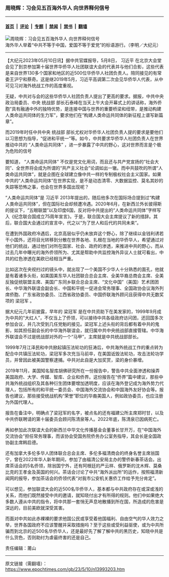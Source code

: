 ### 周晓辉：习会见五百海外华人 向世界释何信号

---

#### [首页](../../../..?n13993203) &nbsp;|&nbsp; [评论](../../../../../epoch-comment?n13993203) &nbsp;|&nbsp; [专题](../../../../../epoch-special?n13993203) &nbsp;|&nbsp; [禁闻](../../../../../epoch-news?n13993203) &nbsp;|&nbsp; [禁书](../../../../../books?n13993203) &nbsp;|&nbsp; [翻墙](https://github.com/gfw-breaker/nogfw/blob/master/README.md?n13993203)


<div><img alt="周晓辉：习会见五百海外华人 向世界释何信号" class="attachment-djy_600_400 size-djy_600_400 wp-post-image" src="https://i.epochtimes.com/assets/uploads/2023/05/id13993221-1602131902112603-600x400.jpeg"/>
<div class="caption">
 海外华人举着“中共不等于中国，爱国不等于爱党”的标语游行。（李明／大纪元）
</div></div><hr/><div class="post_content" id="artbody" itemprop="articleBody">
 <!-- article content begin -->
 <p>
  【大纪元2023年05月10日讯】据中共官媒报导，5月8日，
  <ok href="https://www.epochtimes.com/gb/tag/%E4%B9%A0%E8%BF%91%E5%B9%B3.html">
   习近平
  </ok>
  在北京大会堂会见了到京参加第十届世界华侨华人社团联谊大会的代表并与他们合影，这些代表是来自世界130多个国家和地区的近500位华侨华人社团负责人。陪同接见的有常委王沪宁和蔡奇。这是继2019年5月，习近平高调第二次会见华侨华人代表，从中可见习对海外统战工作的高度重视。
 </p>
 <p>
  无疑，中共对与会的这些华侨华人社团负责人提出了更高的要求。据报，中共中央政治局委员、中央
  <ok href="https://www.epochtimes.com/gb/tag/%E7%BB%9F%E6%88%98%E9%83%A8.html">
   统战部
  </ok>
  部长石泰峰在当天上午大会开幕式上的讲话称，海外侨胞“具有融通中外的独特优势，是连接中国与世界的重要桥梁和纽带，是推动构建人类命运共同体的生力军”，要求他们在“构建人类命运共同体的新征程上谱写新篇章”。
 </p>
 <p>
  而2019年时任中共中央
  <ok href="https://www.epochtimes.com/gb/tag/%E7%BB%9F%E6%88%98%E9%83%A8.html">
   统战部
  </ok>
  部长尤权对华侨华人社团负责人提的要求是要他们以习思想为指导，“促进和平统一”等。如今，中共要求华侨华人社团负责人在世界推动中共的
  <ok href="https://www.epochtimes.com/gb/tag/%E2%80%9C%E4%BA%BA%E7%B1%BB%E5%91%BD%E8%BF%90%E5%85%B1%E5%90%8C%E4%BD%93%E2%80%9D.html">
   “人类命运共同体”
  </ok>
  ，进一步暴露了中共的野心，这对世界而言是个极为危险的信号
 </p>
 <p>
  要知道，
  <ok href="https://www.epochtimes.com/gb/tag/%E2%80%9C%E4%BA%BA%E7%B1%BB%E5%91%BD%E8%BF%90%E5%85%B1%E5%90%8C%E4%BD%93%E2%80%9D.html">
   “人类命运共同体”
  </ok>
  不仅是党文化用词，而且还与共产党宣扬的“社会大同”、全世界将会成为所谓的“共产主义社会”论调如出一辙。而中共鼓吹的所谓“人类命运共同体”，就是企图在全球建立像中共一样的专制极权社会主义国家。如果中共的“人类命运共同体”在世界实现，是不是动态清零、大数据监控、莫名其妙的失踪等恐怖之事，也会在世界多国出现呢？
 </p>
 <p>
  “人类命运共同体”是
  <ok href="https://www.epochtimes.com/gb/tag/%E4%B9%A0%E8%BF%91%E5%B9%B3.html">
   习近平
  </ok>
  2013年提出的，随后他多次在国际场合提到过“构建人类命运共同体”，但在国际社会却频遭冷遇。2020年6月，在新西兰外长彼得斯的提议下，“五眼联盟”以及印度6国，反对将中共提出的“人类命运共同体”字样写入《纪念联合国成立75周年宣言》。于是，联合国大会主席提议了新的措辞。其后，联合国大会通过的宣言中，代之以“为了世人和后代的共同未来”。
 </p>
 <p>
  在遭到外国政府冷遇后，北京高层似乎仍未放弃这个野心，除了继续以金钱利诱若干小国外，还将目光转移到分散在世界各地、扎根在当地的华侨华人，希望通过对他们的统战，通过他们对所在国家、社会、政府的渗透，来推进中共的野心，而从过去几年中曝光的海外侨领所为、尤其是帮助中共监控海外异议人士就可看出，中共的红色渗透在美欧已经相当严重。
 </p>
 <p>
  比如这次在央视扫过的镜头中，就出现了一个美国不少华人十分熟悉的面孔，他就是有着诸多头衔，如美国美东华人社团联合总会主席、全美华裔总商会主席、全美反独促统联盟主席、美国广东同乡联合总会主席、“文化中国”（美国）艺术团团长、中华海外联谊会副会长、中国和平统一促进会常务理事、全国政协会议海外列席侨胞、广东省政协委员、江西省政协委员、中国侨联海外顾问且获得中共无数奖项的
  <ok href="https://www.epochtimes.com/gb/tag/%E6%A2%81%E5%86%A0%E5%86%9B.html">
   梁冠军
  </ok>
  。
 </p>
 <p>
  据大纪元几年前披露，早年的
  <ok href="https://www.epochtimes.com/gb/tag/%E6%A2%81%E5%86%A0%E5%86%9B.html">
   梁冠军
  </ok>
  是在中共资助下在美发家的，1999年9月成为中共的“大红人”，不仅当上了侨领，可以接待中共各级政府访问团，还回国多次参加会议，并几次受到几任党魁的接见。梁冠军上述头衔的背后都有着中共的鬼影，如其担任副会长的中华海外联谊会，就归属中共中央统战部直接管辖。中华海外联谊会不过是统战部对外的一个“马甲”，主席就是中共统战部部长。
 </p>
 <p>
  1999年7月江泽民和中共掀起镇压法轮功的狂涛后，中共海外统战工作的重点转为配合中共镇压法轮功，梁冠军多次充当马前卒，在美国诋毁法轮功，攻击法轮功学员，并曾因此被美国警察逮捕。中共对此自是大加奖赏，梁的身价暴增。
 </p>
 <p>
  2019年11月，美国知名智库胡佛研究所在一份报告中，警告中共全面渗透和操弄美国政府、大学、传媒、智库、企业和侨界。这份报告在“侨界”篇中建议，那些中共海外统战组织及其各种衍生团体要增加透明度，应该在海外登记成为海外势力代理人，包括所有的和平统一委员会、中国海外交流协会和中国海外友好协会等。报告也建议，那些接受统战机构“荣誉”职位的华裔美国人，例如政协委员，也应注册为外国代理人。
 </p>
 <p>
  报告在备注中，明确点了梁冠军的名字，被点名的还有福建公所主席郑时甘，以及中共侨联聘请的第十届委员会顾问陈清泉等人。2022年底，陈清泉已因病死亡。
 </p>
 <p>
  再如参加此次联谊大会的新西兰中华文化传播基金会董事长甘开万，在“中国海外交流协会”担任常务理事，而该协会受国务院侨务办公室务指导，其会长是全国政协副主席韩启德。
 </p>
 <p>
  还有加拿大多伦多华人团体联合总会主席、多伦多福清商会的终身名誉主席翁国宁，曾在2022年华人新年期间，参加了由福清公安局主办的警侨新春茶话会。出席茶话会的5名侨领，除翁国宁外，还有阿根廷的严云祥、俄罗斯的沈木辉、莫桑比克的王孝金及英国的何兴。茶话会讨论了中共“海外派出所”的运作，按照福清新闻网的报导，参加茶话会的侨领代表“对我市公安机关惠侨工作给予充分肯定”。
 </p>
 <p>
  可以想见，参加联谊大会的近500名华侨华人，基本都与中共政府存在或深或浅的关系，而他们既然接受中共的邀请，就知晓付出才有所得的规则。他们中如果绝大多数人遵从中共的指令，将中共那一套悄无声息地散播到所在国，所造成的危害是深远的，目前美欧就深受其害。
 </p>
 <p>
  而面对中共如此赤裸裸的要求他国公民或享受着他国福利、自由空气的华人效力之举，世界各国政府不应该警醒并采取措施吗？至于这些或受利益驱使，或为中共所骗而到北京的近500名华侨华人，还是最好先了解了解中共的黑历史，知晓中共是什么货色，否则助纣为虐最终害的还是自己。
 </p>
 <p>
  责任编辑：莆山
 </p>
 <!-- article content end -->
 <div id="below_article_ad">
 </div>
</div>


---

原文链接（需翻墙）：https://www.epochtimes.com/gb/23/5/10/n13993203.htm